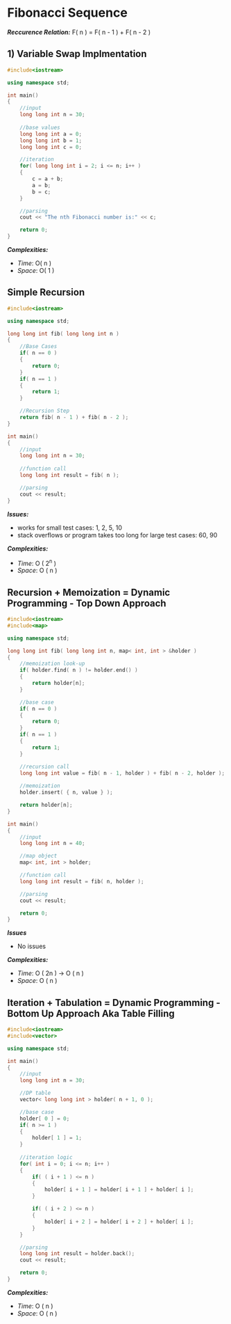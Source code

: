 # Fibonacci Sequence

***Reccurence Relation:*** F( n ) = F( n - 1 ) + F( n - 2 )

## 1) Variable Swap Implmentation

```cpp
#include<iostream>

using namespace std;

int main()
{
    //input
    long long int n = 30;
    
    //base values
    long long int a = 0;
    long long int b = 1;
    long long int c = 0;

    //iteration
    for( long long int i = 2; i <= n; i++ )
    {
        c = a + b;
        a = b;
        b = c;
    }

    //parsing
    cout << "The nth Fibonacci number is:" << c;

    return 0;
}
```

***Complexities:***

- *Time*: O( n )
- *Space*: O( 1 )

## Simple Recursion

```cpp
#include<iostream>

using namespace std;

long long int fib( long long int n )
{
    //Base Cases
    if( n == 0 )
    {
        return 0;
    }
    if( n == 1 )
    {
        return 1;
    }

    //Recursion Step
    return fib( n - 1 ) + fib( n - 2 );
}

int main()
{
    //input
    long long int n = 30;
    
    //function call
    long long int result = fib( n ); 

    //parsing
    cout << result;
}
```

***Issues:***

- works for small test cases: 1, 2, 5, 10
- stack overflows or program takes too long for large test cases: 60, 90

***Complexities:***

- *Time*: O ( 2<sup>n</sup> )
- *Space*: O ( n )

## Recursion + Memoization = Dynamic Programming - Top Down Approach

```cpp
#include<iostream>
#include<map>

using namespace std;

long long int fib( long long int n, map< int, int > &holder )
{
    //memoization look-up
    if( holder.find( n ) != holder.end() )
    {
        return holder[n];
    }

    //base case
    if( n == 0 )
    {
        return 0;
    }
    if( n == 1 )
    {
        return 1;
    }

    //recursion call
    long long int value = fib( n - 1, holder ) + fib( n - 2, holder );
    
    //memoization 
    holder.insert( { n, value } );

    return holder[n];
}

int main()
{
    //input
    long long int n = 40;

    //map object
    map< int, int > holder;

    //function call
    long long int result = fib( n, holder );

    //parsing
    cout << result;

    return 0;
}
```

***Issues***

- No issues

***Complexities:***

- *Time*: O ( 2n ) &rarr; O ( n )
- *Space*: O ( n )

## Iteration + Tabulation = Dynamic Programming - Bottom Up Approach Aka Table Filling

```cpp
#include<iostream>
#include<vector>

using namespace std;

int main()
{
    //input
    long long int n = 30;

    //DP table
    vector< long long int > holder( n + 1, 0 );

    //base case
    holder[ 0 ] = 0;
    if( n >= 1 )
    { 
        holder[ 1 ] = 1;
    }
    
    //iteration logic
    for( int i = 0; i <= n; i++ )
    {
        if( ( i + 1 ) <= n ) 
        {
            holder[ i + 1 ] = holder[ i + 1 ] + holder[ i ];
        }

        if( ( i + 2 ) <= n )
        {
            holder[ i + 2 ] = holder[ i + 2 ] + holder[ i ];
        }
    }

    //parsing
    long long int result = holder.back();
    cout << result;

    return 0;
}
```

***Complexities:***

- *Time*: O ( n )
- *Space*: O ( n )